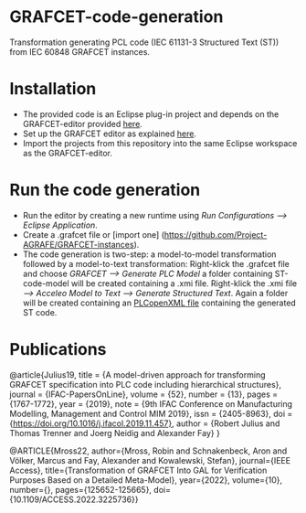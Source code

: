 # GRAFCET-code-generation
Transformation generating PCL code (IEC 61131-3 Structured Text (ST)) from IEC 60848 GRAFCET instances.

# Installation
- The provided code is an Eclipse plug-in project and depends on the GRAFCET-editor provided [here](https://github.com/Project-AGRAFE/GRAFCET-editor).
- Set up the GRAFCET editor as explained [here](https://github.com/Project-AGRAFE/GRAFCET-editor).
- Import the projects from this repository into the same Eclipse workspace as the GRAFCET-editor.

# Run the code generation
- Run the editor by creating a new runtime using _Run Configurations --> Eclipse Application_.
- Create a .grafcet file or [import one] (https://github.com/Project-AGRAFE/GRAFCET-instances).
- The code generation is two-step: a model-to-model transformation followed by a model-to-text transformation: Right-klick the .grafcet file and choose _GRAFCET --> Generate PLC Model_ a folder containing ST-code-model will be created containing a .xmi file. Right-klick the .xmi file _--> Acceleo Model to Text --> Generate Structured Text_. Again a folder will be created containing an [PLCopenXML file](https://www.plcopen.org/technical-activities/xml-exchange) containing the generated ST code.

# Publications
@article{Julius19,
title = {A model-driven approach for transforming GRAFCET specification into PLC code including hierarchical structures},
journal = {IFAC-PapersOnLine},
volume = {52},
number = {13},
pages = {1767-1772},
year = {2019},
note = {9th IFAC Conference on Manufacturing Modelling, Management and Control MIM 2019},
issn = {2405-8963},
doi = {https://doi.org/10.1016/j.ifacol.2019.11.457},
author = {Robert Julius and Thomas Trenner and Joerg Neidig and Alexander Fay}
}

@ARTICLE{Mross22,
  author={Mross, Robin and Schnakenbeck, Aron and Völker, Marcus and Fay, Alexander and Kowalewski, Stefan},
  journal={IEEE Access}, 
  title={Transformation of GRAFCET Into GAL for Verification Purposes Based on a Detailed Meta-Model}, 
  year={2022},
  volume={10},
  number={},
  pages={125652-125665},
  doi={10.1109/ACCESS.2022.3225736}}
